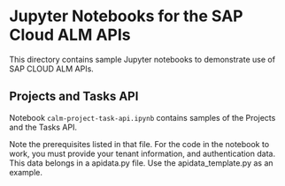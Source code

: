 # Jupyter Notebooks for the SAP Cloud ALM APIs

This directory contains sample Jupyter notebooks to demonstrate use of SAP CLOUD ALM APIs.

## Projects and Tasks API

Notebook `calm-project-task-api.ipynb` contains samples of the Projects and the Tasks API.

Note the prerequisites listed in that file. For the code in the notebook to work, you must provide your tenant information, and authentication data. This data belongs in a apidata.py file. Use the apidata_template.py as an example.
